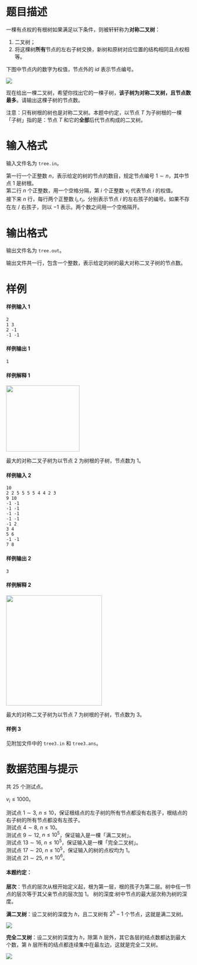 
# 题目描述

一棵有点权的有根树如果满足以下条件，则被轩轩称为**对称二叉树**：

1. 二叉树；
2. 将这棵树**所有**节点的左右子树交换，新树和原树对应位置的结构相同且点权相等。

下图中节点内的数字为权值，节点外的 $id$ 表示节点编号。

![](source/loj/3008/img/aHR0cHM6Ly91cGxvYWRmaWxlcy5ub3djb2Rlci5jb20vaW1hZ2VzLzIwMTgxMTEwLzMwNjYwNF8xNTQxODQ4ODUyOTc4X0UwOUZCOEJBQzc5OUI3OEYyQkE0RkE4MDlGNEYyNURF)

现在给出一棵二叉树，希望你找出它的一棵子树，**该子树为对称二叉树，且节点数最多**。请输出这棵子树的节点数。

注意：只有树根的树也是对称二叉树。本题中约定，以节点 $T$ 为子树根的一棵「子树」指的是：节点 $T$ 和它的**全部**后代节点构成的二叉树。

# 输入格式

输入文件名为 `tree.in`。

第一行一个正整数 $n$，表示给定的树的节点的数目，规定节点编号 $1 \sim n$，其中节点 $1$ 是树根。  
第二行 $n$ 个正整数，用一个空格分隔，第 $i$ 个正整数 $v_i$ 代表节点 $i$ 的权值。  
接下来 $n$ 行，每行两个正整数 $l_i, r_i$，分别表示节点 $i$ 的左右孩子的编号。如果不存在左 / 右孩子，则以 $-1$ 表示。两个数之间用一个空格隔开。

# 输出格式

输出文件名为 `tree.out`。

输出文件共一行，包含一个整数，表示给定的树的最大对称二叉子树的节点数。

# 样例

#### 样例输入 1

```plain
2 
1 3 
2 -1 
-1 -1 
```

#### 样例输出 1

```plain
1
```

#### 样例解释 1

<img src="source/loj/3008/img/aHR0cHM6Ly9pLmxvbGkubmV0LzIwMTgvMTEvMTEvNWJlN2RjMWVhY2JmOS5wbmc=.png" width = 200, height = 180 />

最大的对称二叉子树为以节点 $2$ 为树根的子树，节点数为 $1$。

#### 样例输入 2

```plain
10 
2 2 5 5 5 5 4 4 2 3 
9 10 
-1 -1 
-1 -1 
-1 -1 
-1 -1 
-1 2 
3 4 
5 6 
-1 -1 
7 8
```

#### 样例输出 2

```plain
3
```

#### 样例解释 2

<img src="source/loj/3008/img/aHR0cHM6Ly9pLmxvbGkubmV0LzIwMTgvMTEvMTEvNWJlN2RjMWZhMGU3Mi5wbmc=.png" width = 261 height = 300 />

最大的对称二叉子树为以节点 $7$ 为树根的子树，节点数为 $3$。

#### 样例 3

见附加文件中的 `tree3.in` 和 `tree3.ans`。

# 数据范围与提示

共 $25$ 个测试点。

$v_i \le 1000$。

测试点 $1 \sim 3$, $n \le 10$，保证根结点的左子树的所有节点都没有右孩子，根结点的右子树的所有节点都没有左孩子。  
测试点 $4 \sim 8$, $n \le 10$。  
测试点 $9 \sim 12$, $n \le 10^5$，保证输入是一棵「满二叉树」。  
测试点 $13 \sim 16$, $n \le 10^5$，保证输入是一棵「完全二叉树」。  
测试点 $17 \sim 20$, $n \le 10^5$，保证输入的树的点权均为 $1$。  
测试点 $21 \sim 25$, $n \le 10^6$。

#### 本题约定：

**层次**：节点的层次从根开始定义起，根为第一层，根的孩子为第二层。树中任一节点的层次等于其父亲节点的层次加 $1$。 树的深度:树中节点的最大层次称为树的深度。

**满二叉树**：设二叉树的深度为 $h$，且二叉树有 $2^h - 1$ 个节点，这就是满二叉树。

![](source/loj/3008/img/aHR0cHM6Ly91cGxvYWRmaWxlcy5ub3djb2Rlci5jb20vaW1hZ2VzLzIwMTgxMTEwLzMwNjYwNF8xNTQxODU5MDMwMDg3X0I2NjNCMjQ0QTQ4QUFEMENFODFEQ0M1MEU3OEUxMzg2)

**完全二叉树**：设二叉树的深度为 $h$，除第 $h$ 层外，其它各层的结点数都达到最大个数，第 $h$ 层所有的结点都连续集中在最左边，这就是完全二叉树。

![](source/loj/3008/img/aHR0cHM6Ly91cGxvYWRmaWxlcy5ub3djb2Rlci5jb20vaW1hZ2VzLzIwMTgxMTEwLzMwNjYwNF8xNTQxODU5MDU2NDQ4XzA4RTE0RTc3MTIxQjVDMENEREI3QTQ1OEVGNERDNEMz)

